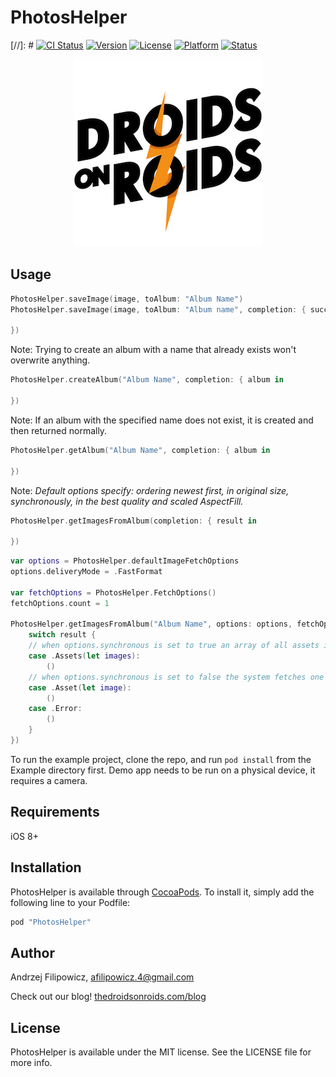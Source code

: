 # PhotosHelper

[//]: # [![CI Status](http://img.shields.io/travis/DroidsOnRoids/PhotosHelper.svg?style=flat)](https://travis-ci.org/DroidsOnRoids/PhotosHelper)
[![Version](https://img.shields.io/cocoapods/v/PhotosHelper.svg?style=flat)](http://cocoapods.org/pods/PhotosHelper)
[![License](https://img.shields.io/cocoapods/l/PhotosHelper.svg?style=flat)](http://cocoapods.org/pods/PhotosHelper)
[![Platform](https://img.shields.io/cocoapods/p/PhotosHelper.svg?style=flat)](http://cocoapods.org/pods/PhotosHelper)
[![Status](https://img.shields.io/badge/status-work%20in%20progress-orange.svg)](http://cocoapods.org/pods/PhotosHelper)

<p align="center">
<img src="Pod/Logo_square.png" alt="Droids On Roids logo"/>
</p>

## Usage

```swift
PhotosHelper.saveImage(image, toAlbum: "Album Name")
PhotosHelper.saveImage(image, toAlbum: "Album name", completion: { success, error in

})
```

Note: Trying to create an album with a name that already exists won't overwrite anything.
```swift
PhotosHelper.createAlbum("Album Name", completion: { album in

})
```

Note: If an album with the specified name does not exist, it is created and then returned normally.
```swift
PhotosHelper.getAlbum("Album Name", completion: { album in

})
```

Note: *Default options specify: ordering newest first, in original size, synchronously, in the best quality and scaled AspectFill.*
```swift
PhotosHelper.getImagesFromAlbum(completion: { result in

})
```

```swift
var options = PhotosHelper.defaultImageFetchOptions
options.deliveryMode = .FastFormat

var fetchOptions = PhotosHelper.FetchOptions()
fetchOptions.count = 1

PhotosHelper.getImagesFromAlbum("Album Name", options: options, fetchOptions: fetchOptions, completion: { result in
    switch result {
    // when options.synchronous is set to true an array of all assets is fetched
    case .Assets(let images):
        ()
    // when options.synchronous is set to false the system fetches one asset at a time calling this completion handler multiple times
    case .Asset(let image):
        ()
    case .Error:
        ()
    }
})
```

To run the example project, clone the repo, and run `pod install` from the Example directory first.
Demo app needs to be run on a physical device, it requires a camera.

## Requirements

iOS 8+

## Installation

PhotosHelper is available through [CocoaPods](http://cocoapods.org). To install
it, simply add the following line to your Podfile:

```ruby
pod "PhotosHelper"
```

## Author

Andrzej Filipowicz, afilipowicz.4@gmail.com

Check out our blog! [thedroidsonroids.com/blog](http://thedroidsonroids.com/blog/)

## License

PhotosHelper is available under the MIT license. See the LICENSE file for more info.
